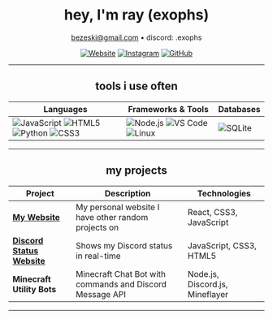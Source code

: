 <div align="center">
  
# hey, I'm ray (exophs)

 bezeski@gmail.com •  discord: .exophs

[![Website](https://img.shields.io/badge/-🌐_Portfolio-000000?style=for-the-badge)](https://exophs.vercel.app/)
[![Instagram](https://img.shields.io/badge/-📷_Instagram-E4405F?style=for-the-badge&logo=instagram&logoColor=white)](https://instagram.com/exophorism)
[![GitHub](https://img.shields.io/badge/-💻_GitHub-181717?style=for-the-badge&logo=github&logoColor=white)](https://github.com/exophs)

</div>

---
<div align="center">

## tools i use often

| **Languages**               | **Frameworks & Tools**       | **Databases**            |
|-----------------------------|------------------------------|--------------------------|
| ![JavaScript](https://img.shields.io/badge/JavaScript-F7DF1E?style=for-the-badge&logo=javascript&logoColor=black) ![HTML5](https://img.shields.io/badge/HTML5-E34F26?style=for-the-badge&logo=html5&logoColor=white) ![Python](https://img.shields.io/badge/Python-3776AB?style=for-the-badge&logo=python&logoColor=white) ![CSS3](https://img.shields.io/badge/CSS3-1572B6?style=for-the-badge&logo=css3&logoColor=white) | ![Node.js](https://img.shields.io/badge/Node.js-339933?style=for-the-badge&logo=nodedotjs&logoColor=white) ![VS Code](https://img.shields.io/badge/VS_Code-007ACC?style=for-the-badge&logo=visual-studio-code&logoColor=white) ![Linux](https://img.shields.io/badge/Linux-FCC624?style=for-the-badge&logo=linux&logoColor=black) | ![SQLite](https://img.shields.io/badge/SQLite-003B57?style=for-the-badge&logo=sqlite&logoColor=white) |

</div>

---
<div align="center">

## my projects

| Project | Description | Technologies |
|---------|-------------|--------------|
| **[My Website](https://exophs.vercel.app/)** | My personal website I have other random projects on | React, CSS3, JavaScript |
| **[Discord Status Website](https://stellar-status.vercel.app/)** | Shows my Discord status in real-time | JavaScript, CSS3, HTML5 |
| **Minecraft Utility Bots** | Minecraft Chat Bot with commands and Discord Message API | Node.js, Discord.js, Mineflayer |

</div>

---
